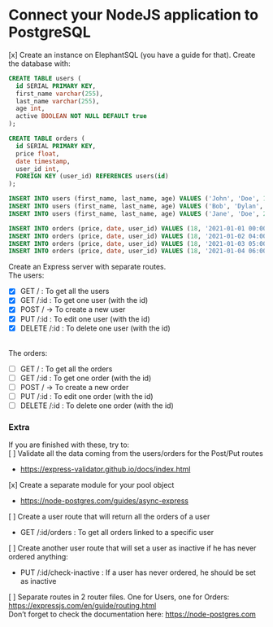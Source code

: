 # Connect your NodeJS application to PostgreSQL

[x] Create an instance on ElephantSQL (you have a guide for that). Create the database with:

```sql
CREATE TABLE users (
  id SERIAL PRIMARY KEY,
  first_name varchar(255),
  last_name varchar(255),
  age int,
  active BOOLEAN NOT NULL DEFAULT true
);

CREATE TABLE orders (
  id SERIAL PRIMARY KEY,
  price float,
  date timestamp,
  user_id int,
  FOREIGN KEY (user_id) REFERENCES users(id)
);

INSERT INTO users (first_name, last_name, age) VALUES ('John', 'Doe', 18);
INSERT INTO users (first_name, last_name, age) VALUES ('Bob', 'Dylan', 30);
INSERT INTO users (first_name, last_name, age) VALUES ('Jane', 'Doe', 25);

INSERT INTO orders (price, date, user_id) VALUES (18, '2021-01-01 00:00:00', 1);
INSERT INTO orders (price, date, user_id) VALUES (18, '2021-01-02 04:00:00', 1);
INSERT INTO orders (price, date, user_id) VALUES (18, '2021-01-03 05:00:00', 2);
INSERT INTO orders (price, date, user_id) VALUES (18, '2021-01-04 06:00:00', 2);
```

Create an Express server with separate routes.
<br>
The users:
<br>

- [x] GET / : To get all the users
      <br>
- [x] GET /:id : To get one user (with the id)
      <br>
- [x] POST / -> To create a new user
      <br>
- [x] PUT /:id : To edit one user (with the id)
      <br>
- [x] DELETE /:id : To delete one user (with the id)

<br>
The orders:
<br>

- [ ] GET / : To get all the orders
      <br>
- [ ] GET /:id : To get one order (with the id)
      <br>
- [ ] POST / -> To create a new order
      <br>
- [ ] PUT /:id : To edit one order (with the id)
      <br>
- [ ] DELETE /:id : To delete one order (with the id)
      <br>

### Extra

If you are finished with these, try to:
<br>
[ ] Validate all the data coming from the users/orders for the Post/Put routes

- https://express-validator.github.io/docs/index.html

[x] Create a separate module for your pool object

- https://node-postgres.com/guides/async-express

[ ] Create a user route that will return all the orders of a user

- GET /:id/orders : To get all orders linked to a specific user

[ ] Create another user route that will set a user as inactive if he has never ordered anything:

- PUT /:id/check-inactive : If a user has never ordered, he should be set as inactive

[ ] Separate routes in 2 router files. One for Users, one for Orders: https://expressjs.com/en/guide/routing.html
<br>
Don’t forget to check the documentation here: https://node-postgres.com
